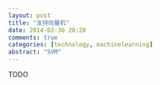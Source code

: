 ```yaml
---
layout: post
title: "支持向量机"
date: 2014-03-30 20:20
comments: true
categories: [technology, machinelearning]
abstract: "SVM"
---
```

TODO
